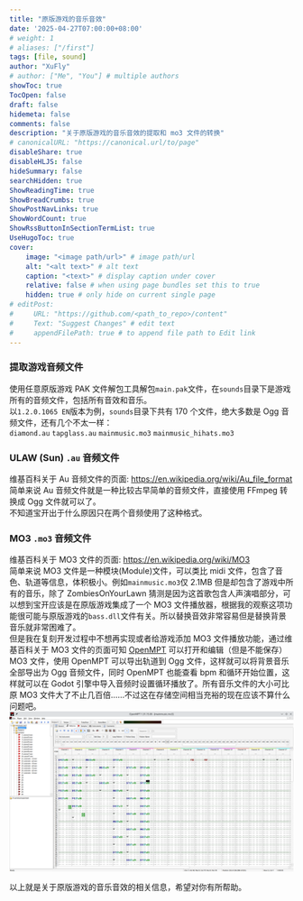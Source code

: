 ```yaml
---
title: "原版游戏的音乐音效"
date: '2025-04-27T07:00:00+08:00'
# weight: 1
# aliases: ["/first"]
tags: [file, sound]
author: "XuFly"
# author: ["Me", "You"] # multiple authors
showToc: true
TocOpen: false
draft: false
hidemeta: false
comments: false
description: "关于原版游戏的音乐音效的提取和 mo3 文件的转换"
# canonicalURL: "https://canonical.url/to/page"
disableShare: true
disableHLJS: false
hideSummary: false
searchHidden: true
ShowReadingTime: true
ShowBreadCrumbs: true
ShowPostNavLinks: true
ShowWordCount: true
ShowRssButtonInSectionTermList: true
UseHugoToc: true
cover:
    image: "<image path/url>" # image path/url
    alt: "<alt text>" # alt text
    caption: "<text>" # display caption under cover
    relative: false # when using page bundles set this to true
    hidden: true # only hide on current single page
# editPost:
#     URL: "https://github.com/<path_to_repo>/content"
#     Text: "Suggest Changes" # edit text
#     appendFilePath: true # to append file path to Edit link
---
```


### 提取游戏音频文件

使用任意原版游戏 PAK 文件解包工具解包`main.pak`文件，在`sounds`目录下是游戏所有的音频文件，包括所有音效和音乐。  
以`1.2.0.1065 EN`版本为例，`sounds`目录下共有 170 个文件，绝大多数是 Ogg 音频文件，还有几个不太一样：  
`diamond.au` `tapglass.au` `mainmusic.mo3` `mainmusic_hihats.mo3`  
<!-- `Ogg`音频文件相信大家已经比较熟悉了，那么`.au` `.mo3`文件将会在下文 -->

### ULAW (Sun) `.au` 音频文件

维基百科关于 Au 音频文件的页面: https://en.wikipedia.org/wiki/Au_file_format  
简单来说 Au 音频文件就是一种比较古早简单的音频文件，直接使用 FFmpeg 转换成 Ogg 文件就可以了。  
不知道宝开出于什么原因只在两个音频使用了这种格式。  

### MO3 `.mo3` 音频文件

维基百科关于 MO3 文件的页面: https://en.wikipedia.org/wiki/MO3  
简单来说 MO3 文件是一种模块(Module)文件，可以类比 midi 文件，包含了音色、轨道等信息，体积极小。例如`mainmusic.mo3`仅 2.1MB 但是却包含了游戏中所有的音乐，除了 ZombiesOnYourLawn 猜测是因为这首歌包含人声演唱部分，可以想到宝开应该是在原版游戏集成了一个 MO3 文件播放器，根据我的观察这项功能很可能与原版游戏的`bass.dll`文件有关。所以替换音效非常容易但是替换背景音乐就非常困难了。  
但是我在复刻开发过程中不想再实现或者给游戏添加 MO3 文件播放功能，通过维基百科关于 MO3 文件的页面可知 [OpenMPT](https://openmpt.org/) 可以打开和编辑（但是不能保存）MO3 文件，使用 OpenMPT 可以导出轨道到 Ogg 文件，这样就可以将背景音乐全部导出为 Ogg 音频文件，同时 OpenMPT 也能查看 bpm 和循环开始位置，这样就可以在 Godot 引擎中导入音频时设置循环播放了。所有音乐文件的大小可比原 MO3 文件大了不止几百倍……不过这在存储空间相当充裕的现在应该不算什么问题吧。  
![openmpt](https://github.com/mcxufly/neopvzblog/blob/master/assets/images/01_openmpt.png)

以上就是关于原版游戏的音乐音效的相关信息，希望对你有所帮助。
